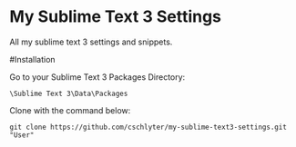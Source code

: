 My Sublime Text 3 Settings
===================

All my sublime text 3 settings and snippets.

#Installation

Go to your Sublime Text 3 Packages Directory:

	\Sublime Text 3\Data\Packages

Clone with the command below:

	git clone https://github.com/cschlyter/my-sublime-text3-settings.git "User"

